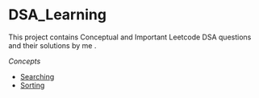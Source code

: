 # DSA_Learning
This project contains Conceptual and Important Leetcode DSA questions and their solutions by me .

*Concepts*
- [Searching](https://github.com/vivek-khatri/DSA_Learning/tree/main/Searching/)
- [Sorting](https://github.com/vivek-khatri/DSA_Learning/tree/main/Sorting)
